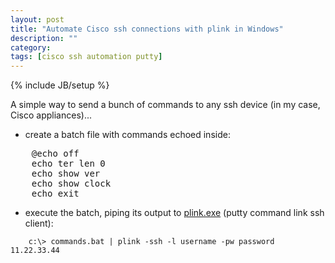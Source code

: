 ```yaml
---
layout: post
title: "Automate Cisco ssh connections with plink in Windows"
description: ""
category:
tags: [cisco ssh automation putty]
---
```

{% include JB/setup %}

A simple way to send a bunch of commands to any ssh device (in my case, Cisco appliances)...

* create a batch file with commands echoed inside:

<pre>
    @echo off
    echo ter len 0
    echo show ver
    echo show clock
    echo exit
</pre>

* execute the batch, piping its output to [plink.exe](http://www.chiark.greenend.org.uk/~sgtatham/putty/download.html)
(putty command link ssh client):

 ```
     c:\> commands.bat | plink -ssh -l username -pw password  11.22.33.44
 ```
